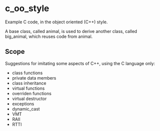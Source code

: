 # c_oo_style
Example C code, in the object oriented (C++) style.

A base class, called animal, is used to derive another class, called big_animal,
which reuses code from animal.

## Scope
Suggestions for imitating some aspects of C++, using the C language only:
* class functions
* private data members
* class inheritance
* virtual functions
* overriden functions
* virtual destructor
* exceptions
* dynamic_cast
* VMT
* RAII
* RTTI
